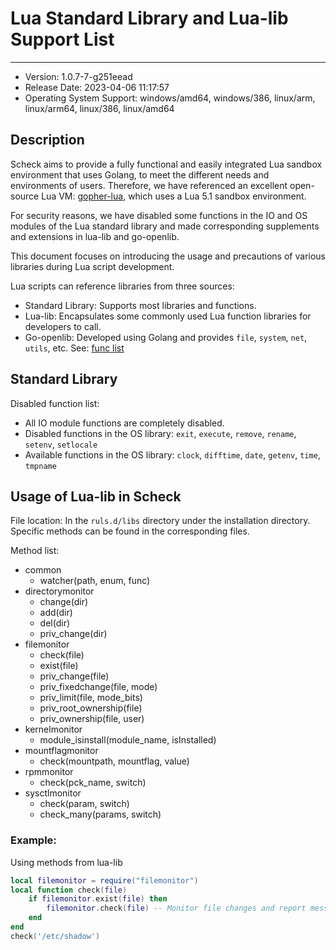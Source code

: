# Lua Standard Library and Lua-lib Support List
--- 
- Version: 1.0.7-7-g251eead
- Release Date: 2023-04-06 11:17:57
- Operating System Support: windows/amd64, windows/386, linux/arm, linux/arm64, linux/386, linux/amd64

## Description
Scheck aims to provide a fully functional and easily integrated Lua sandbox environment that uses Golang, to meet the different needs and environments of users.
Therefore, we have referenced an excellent open-source Lua VM: [gopher-lua](https://github.com/yuin/gopher-lua), which uses a Lua 5.1 sandbox environment.

For security reasons, we have disabled some functions in the IO and OS modules of the Lua standard library and made corresponding supplements and extensions in lua-lib and go-openlib.

This document focuses on introducing the usage and precautions of various libraries during Lua script development.

Lua scripts can reference libraries from three sources:

- Standard Library: Supports most libraries and functions.
- Lua-lib: Encapsulates some commonly used Lua function libraries for developers to call.
- Go-openlib: Developed using Golang and provides `file`, `system`, `net`, `utils`, etc. See: [func list](funcs.md)

## Standard Library
Disabled function list:

- All IO module functions are completely disabled.
- Disabled functions in the OS library: `exit`, `execute`, `remove`, `rename`, `setenv`, `setlocale`
- Available functions in the OS library: `clock`, `difftime`, `date`, `getenv`, `time`, `tmpname`

## Usage of Lua-lib in Scheck
File location: In the `ruls.d/libs` directory under the installation directory. Specific methods can be found in the corresponding files.

Method list:

- common
    - watcher(path, enum, func)
- directorymonitor
    - change(dir)     
    - add(dir)
    - del(dir)
    - priv_change(dir)
- filemonitor
    - check(file)
    - exist(file)
    - priv_change(file)
    - priv_fixedchange(file, mode)
    - priv_limit(file, mode_bits)
    - priv_root_ownership(file)
    - priv_ownership(file, user)
- kernelmonitor
    - module_isinstall(module_name, isInstalled)     
- mountflagmonitor
    - check(mountpath, mountflag, value)
- rpmmonitor
    - check(pck_name, switch)
- sysctlmonitor
    - check(param, switch)
    - check_many(params, switch)

### Example:

Using methods from lua-lib

``` lua
local filemonitor = require("filemonitor")
local function check(file)
    if filemonitor.exist(file) then
        filemonitor.check(file) -- Monitor file changes and report messages after changes occur
    end
end
check('/etc/shadow')
```